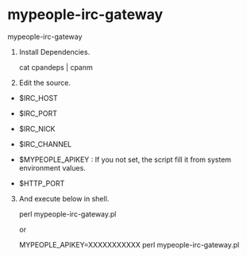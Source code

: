 mypeople-irc-gateway
====================

mypeople-irc-gateway

1. Install Dependencies.

    cat cpandeps | cpanm

2. Edit the source.

* $IRC_HOST
* $IRC_PORT
* $IRC_NICK
* $IRC_CHANNEL

* $MYPEOPLE_APIKEY : If you not set, the script fill it from system environment values.
* $HTTP_PORT

3. And execute below in shell.

    perl mypeople-irc-gateway.pl

	or

    MYPEOPLE_APIKEY=XXXXXXXXXXX perl mypeople-irc-gateway.pl
